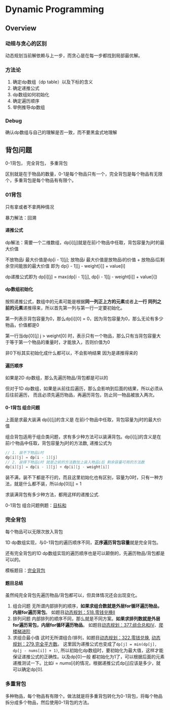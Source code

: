 # Dynamic Programming

## Overview
### 动规与贪心的区别
动态规划当前解依赖与上一步，而贪心是在每一步都找到局部最优解。

### 方法论
1. 确定dp数组（dp table）以及下标的含义
2. 确定递推公式
3. dp数组如何初始化
4. 确定遍历顺序
5. 举例推导dp数组

### Debug
确认dp数组与自己的理解是否一致，而不要黑盒式地理解


## 背包问题
0-1背包， 完全背包， 多重背包 

区别就是在于物品的数量，0-1是每个物品只有一个，完全背包是每个物品有无限个，多重背包是每个物品有有限个。
### 01背包
只有拿或者不拿两种情况

暴力解法：回溯

#### 递推公式
dp解法：需要一个二维数组，dp[i][j]就是在前i个物品中任取，背包容量为j时的最大价值

不放物品i 最大价值是dp[i - 1][j]; 放物品i 最大价值是放物品i的价值 + 放物品i后剩余空间能放的最大价值 
即为 dp[i - 1][j - weight[i]] + value[i]

dp递推公式即为 dp[i][j] = max(dp[i - 1][j], dp[i - 1][j - weight[i]] + value[i])

#### dp数组初始化
按照递推公式，数组中的元素可能是根据**同一列正上方的元素**或者**上一行 同列之前的元素**递推得来，所以首先第一列与第一行一定要初始化。

第一列表示背包容量为0，那么dp[i][0] = 0，因为背包容量为0，那么无论有多少物品，价值都是0

第一行当dp[0][j] j > weight[0] 时，表示只有一个物品，那么只有当背包容量大于等于第一个物品的重量时，才能放入，否则价值为0

非0下标其实初始化成什么都可以，不会影响结果 因为是递推得来的

#### 遍历顺序
如果是2D dp数组，那么先遍历物品/背包都是可以的

但对于1D dp数组，如果是从前往后遍历，那么会影响到后面的结果，所以必须从后往前遍历，
而且必须先遍历物品，再遍历背包，防止同一物品被放入两次。

#### 0-1背包 组合问题
上面是求最大装满 dp[i][j]的含义是 在前i个物品中任取，背包容量为j时的最大价值

组合背包适用于组合类问题，求有多少种方法可以装满背包。dp[i][j]的含义是在前i个物品中任取，背包容量为j时的方法数,
递推公式为
```c++ 
// 1. 装不下物品i时
dp[i][j] = dp[i - 1][j]
// 2. 装得下物品i时 就是之前的方法数加上装入物品i后 剩余容量可用的方法数
dp[i][j] = dp[i - 1][j] + dp[i][j - weight[i]]
```
装不满，装不下都是不行的，而且这里初始化也有区别，容量为0时，只有一种方法，就是什么都不装，所以dp[0][j] = 1

求装满背包有多少种方法，都用这样的递推公式.

0-1背包 组合问题例题：[目标和](./target_sum.cpp)

### 完全背包
每个物品可以无限次放入背包

1D dp数组实现，与0-1背包的遍历顺序不同，**正序遍历背包容量**就是完全背包。

还有完全背包的1D dp数组实现的遍历顺序也是可以颠倒的，先遍历物品/背包都是可以的。

模板题目：[完全背包](./complete_knapsack.cpp)

#### 题目总结

虽然纯完全背包先遍历物品/背包都可以，但具体情况还会出现变化。

1. 组合问题 无所谓内部排列的顺序，**如果求组合数就是外层for循环遍历物品，内层for遍历背包**。 如题目[动态规划：518.零钱兑换II](./coin_change_ii.cpp)
2. 排列问题 内部排列的顺序不同，那么就是不同方案。**如果求排列数就是外层for遍历背包，内层for循环遍历物品**。 如题目[动态规划：377.组合总和IV](./combination_sum_iv.cpp)、[爬楼梯进阶](./climbing_stairs_ii.cpp)
3. 求组合最小值 这时无所谓组合/排列，如题目[动态规划：322.零钱兑换](./coin_change.cpp), [动态规划：279.完全平方数](./perfect_squares.cpp)。
这里因为递推公式也变成了```dp[j] = min(dp[j], dp[j - nums[i]] + 1)```, 所以初始化dp数组时，要初始化为最大值，这样才能保证递推公式的正确性。以及dp[0]一般
都初始化为1了，可以根据后面的元素递推测试一下。比如$i = nums[i]$的情况，根据递推公式dp[j]应该是多少，就可以确定dp[0].
### 多重背包
多种物品，每个物品有有限个。做法就是将多重背包转化为0-1背包，将每个物品拆分成多个物品，然后使用0-1背包的方法。

